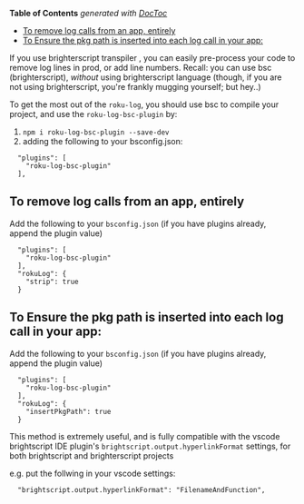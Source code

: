 <!-- START doctoc generated TOC please keep comment here to allow auto update -->
<!-- DON'T EDIT THIS SECTION, INSTEAD RE-RUN doctoc TO UPDATE -->
**Table of Contents**  *generated with [DocToc](https://github.com/thlorenz/doctoc)*

- [To remove log calls from an app, entirely](#to-remove-log-calls-from-an-app-entirely)
- [To Ensure the pkg path is inserted into each log call in your app:](#to-ensure-the-pkg-path-is-inserted-into-each-log-call-in-your-app)

<!-- END doctoc generated TOC please keep comment here to allow auto update -->

If you use brighterscript transpiler , you can easily pre-process your code to remove log lines in prod, or add line numbers. Recall: you can use bsc (brighterscript), _without_ using brighterscript language (though, if you are not using brighterscript, you're frankly mugging yourself; but hey..)

To get the most out of the `roku-log`, you should use bsc to compile your project, and use the `roku-log-bsc-plugin` by:

1. `npm i roku-log-bsc-plugin --save-dev`
2.  adding the following to your bsconfig.json:

```
  "plugins": [
    "roku-log-bsc-plugin"
  ],
```

## To remove log calls from an app, entirely

Add the following to your `bsconfig.json` (if you have plugins already, append the plugin value)

```
  "plugins": [
    "roku-log-bsc-plugin"
  ],
  "rokuLog": {
    "strip": true
  }
```

## To Ensure the pkg path is inserted into each log call in your app:

Add the following to your `bsconfig.json` (if you have plugins already, append the plugin value)

```
  "plugins": [
    "roku-log-bsc-plugin"
  ],
  "rokuLog": {
    "insertPkgPath": true
  }
```

This method is extremely useful, and is fully compatible with the vscode brightscript IDE plugin's `brightscript.output.hyperlinkFormat` settings, for both brightscript and brighterscript projects

e.g. put the follwing in your vscode settings:

```
  "brightscript.output.hyperlinkFormat": "FilenameAndFunction",
```
